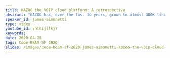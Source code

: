 ```yaml
---
title: KAZOO the VOIP cloud platform: A retrospective
abstract: "KAZOO has, over the last 10 years, grown to almost 300K lines of Erlang, plus C-node code in the FreeSWITCH and custom code in the Kamailio project."
speaker_id: james-aimonetti
type: video
youtube_id: vhtnijlfkjY
keywords: 
date: 2020-04-28
tags: Code BEAM SF 2020
slides: /images/code-beam-sf-2020-james-aimonetti-kazoo-the-voip-cloud-platform-a-retrospective-2.pdf
---
```


